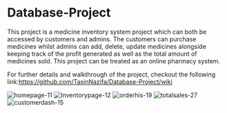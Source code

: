 # Database-Project

This project is a medicine inventory system project which can both be accessed by customers and admins. The customers can purchase medicines whilst admins can add, delete, update medicines alongside keeping track of the profit generated as well as the total amount of medicines sold. This project can be treated as an online pharmacy system.

For further details and walkthrough of the project, checkout the following link:https://github.com/TasinNazifa/Database-Project/wiki

![homepage-11](https://github.com/user-attachments/assets/5af14470-ac78-4838-9ede-0ab79c0d7c00)
![Inventorypage-12](https://github.com/user-attachments/assets/15036b0d-48e5-416e-a8d7-0dd8da31596d)
![orderhis-19](https://github.com/user-attachments/assets/ac52ad85-a5ac-4f78-8a6e-651a086fd514)
![totalsales-27](https://github.com/user-attachments/assets/95f03bb8-0f8b-48e4-8474-1938e30ca984)
![customerdash-15](https://github.com/user-attachments/assets/840feb6f-9475-49b1-b3b8-5409bf37b754)
